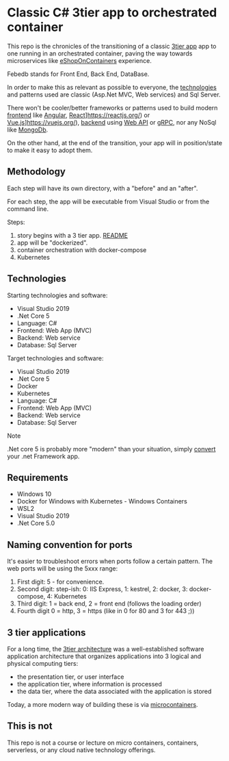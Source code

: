 # Classic C# 3tier app to orchestrated container

This repo is the chronicles of the transitioning of a classic [3tier app](https://docs.microsoft.com/en-us/dotnet/architecture/modern-web-apps-azure/common-web-application-architectures#traditional-n-layer-architecture-applications) app to one running in an orchestrated container, paving the way towards microservices like [eShopOnContainers](https://github.com/dotnet-architecture/eShopOnContainers) experience.

Febedb stands for Front End, Back End, DataBase.

In order to make this as relevant as possible to everyone, the [technologies](#technologies) and patterns used are classic (Asp.Net MVC, Web services) and Sql Server.  

There won't be cooler/better frameworks or patterns used to build modern [frontend](https://docs.microsoft.com/en-us/dotnet/architecture/modern-web-apps-azure/common-client-side-web-technologies) like [Angular](https://angular.io/), [React]()]https://reactjs.org/) or [Vue.js]()]https://vuejs.org/), [backend]() using [Web API](https://docs.microsoft.com/en-us/dotnet/architecture/microservices/microservice-ddd-cqrs-patterns/microservice-application-layer-implementation-web-api) or [gRPC](https://docs.microsoft.com/en-us/dotnet/architecture/cloud-native/grpc), nor any NoSql like [MongoDb](https://www.mongodb.com/).

On the other hand, at the end of the transition, your app will in position/state to make it easy to adopt them.

## Methodology

Each step will have its own directory, with a "before" and an "after".

For each step, the app will be executable from Visual Studio or from the command line.

Steps:

1. story begins with a 3 tier app. [README](./src/step1.normal/README.md)
1. app will be "dockerized".
1. container orchestration with docker-compose
1. Kubernetes

## Technologies

Starting technologies and software:

- Visual Studio 2019
- .Net Core 5
- Language: C#
- Frontend: Web App (MVC)
- Backend: Web service
- Database: Sql Server

Target technologies and software:

- Visual Studio 2019
- .Net Core 5
- Docker
- Kubernetes
- Language: C#
- Frontend: Web App (MVC)
- Backend: Web service
- Database: Sql Server

> [!Note]
> .Net core 5 is probably more "modern" than your situation, simply [convert](https://github.com/dotnet/try-convert) your .net Framework app.

## Requirements

- Windows 10
- Docker for Windows with Kubernetes - Windows Containers
- WSL2
- Visual Studio 2019
- .Net Core 5.0

## Naming convention for ports

It's easier to troubleshoot errors when ports follow a certain pattern.  The web ports will be using the 5xxx range:

1. First digit: 5 - for convenience.
1. Second digit: step-ish: 0: IIS Express, 1: kestrel, 2: docker, 3: docker-compose, 4: Kubernetes
1. Third digit: 1 = back end, 2 = front end (follows the loading order)
1. Fourth digit 0 = http, 3 = https (like in 0 for 80 and 3 for 443 ;))

## 3 tier applications

For a long time, the [3tier architecture](https://docs.microsoft.com/en-us/dotnet/architecture/modern-web-apps-azure/common-web-application-architectures#traditional-n-layer-architecture-applications) was a well-established software application architecture that organizes applications into 3 logical and physical computing tiers:

- the presentation tier, or user interface
- the application tier, where information is processed
- the data tier, where the data associated with the application is stored

Today, a more modern way of building these is via [microcontainers](https://docs.microsoft.com/en-us/dotnet/architecture/microservices/).

## This is not

This repo is not a course or lecture on micro containers, containers, serverless, or any cloud native technology offerings.
